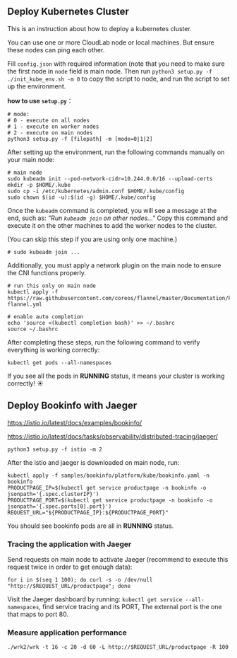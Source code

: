 ## Deploy Kubernetes Cluster

This is an instruction about how to deploy a kubernetes cluster.

You can use one or more CloudLab node or local machines. But ensure these nodes can ping each other.

Fill `config.json` with required information (note that you need to make sure the first node in `node` field is main node. Then run `python3 setup.py -f ./init_kube_env.sh -m 0` to copy the script to node, and run the script to set up the environment.

**how to use `setup.py`**：

```shell
# mode: 
# 0 - execute on all nodes
# 1 - execute on worker nodes
# 2 - execute on main nodes
python3 setup.py -f [filepath] -m [mode=0|1|2]
```

After setting up the environment, run the following commands manually on your main node:

```shell
# main node
sudo kubeadm init --pod-network-cidr=10.244.0.0/16 --upload-certs
mkdir -p $HOME/.kube
sudo cp -i /etc/kubernetes/admin.conf $HOME/.kube/config
sudo chown $(id -u):$(id -g) $HOME/.kube/config
```

Once the `kubeadm` command is completed, you will see a message at the end, such as:
 *"Run `kubeadm join` on other nodes..."* Copy this command and execute it on the other machines to add the worker nodes to the cluster.

(You can skip this step if you are using only one machine.)

```shell
# sudo kubeadm join ...
```

Additionally, you must apply a network plugin on the main node to ensure the CNI functions properly.

```shell
# run this only on main node
kubectl apply -f https://raw.githubusercontent.com/coreos/flannel/master/Documentation/kube-flannel.yml

# enable auto completion
echo 'source <(kubectl completion bash)' >> ~/.bashrc
source ~/.bashrc
```

After completing these steps, run the following command to verify everything is working correctly:

```shell
kubectl get pods --all-namespaces
```

If you see all the pods in **RUNNING** status, it means your cluster is working correctly! :sunny:

## Deploy Bookinfo with Jaeger

https://istio.io/latest/docs/examples/bookinfo/

https://istio.io/latest/docs/tasks/observability/distributed-tracing/jaeger/

```shell
python3 setup.py -f istio -m 2
```

After the istio and jaeger is downloaded on main node, run:

```shell
kubectl apply -f samples/bookinfo/platform/kube/bookinfo.yaml -n bookinfo
PRODUCTPAGE_IP=$(kubectl get service productpage -n bookinfo -o jsonpath='{.spec.clusterIP}')
PRODUCTPAGE_PORT=$(kubectl get service productpage -n bookinfo -o jsonpath='{.spec.ports[0].port}')
REQUEST_URL="${PRODUCTPAGE_IP}:${PRODUCTPAGE_PORT}"
```

You should see bookinfo pods are all in **RUNNING** status.

### Tracing the application with Jaeger

Send requests on main node to activate Jaeger (recommend to execute this request twice in order to get enough data):

```shell
for i in $(seq 1 100); do curl -s -o /dev/null "http://$REQUEST_URL/productpage"; done
```

Visit the Jaeger dashboard by running: `kubectl get service --all-namespaces`, find service tracing and its PORT, The external port is the one that maps to port 80.

### Measure application performance

```shell
./wrk2/wrk -t 16 -c 20 -d 60 -L http://$REQUEST_URL/productpage -R 100
```

